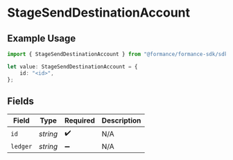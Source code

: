# StageSendDestinationAccount

## Example Usage

```typescript
import { StageSendDestinationAccount } from "@formance/formance-sdk/sdk/models/shared";

let value: StageSendDestinationAccount = {
    id: "<id>",
};
```

## Fields

| Field              | Type               | Required           | Description        |
| ------------------ | ------------------ | ------------------ | ------------------ |
| `id`               | *string*           | :heavy_check_mark: | N/A                |
| `ledger`           | *string*           | :heavy_minus_sign: | N/A                |